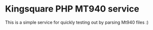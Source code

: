 # Kingsquare PHP MT940 service

This is a simple service for quickly testing out by parsing Mt940 files :)